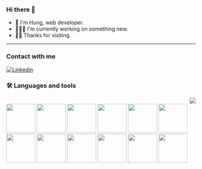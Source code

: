 ### Hi there 👋
- 👀 I'm Hung, web developer.
- 🧑🏽‍💻 I'm currently working on something new.
- 🙇‍♂️ Thanks for visiting.
_____
### Contact with me
<a href="https://www.linkedin.com/in/h%C3%B9ng-nguy%E1%BB%85n-tr%E1%BB%8Dng-713525202"><img src="https://img.shields.io/badge/linkedin%20-%230077B5.svg?&amp;style=for-the-badge&amp;logo=linkedin&amp;logoColor=white" alt="Linkedin"></a>

### 🛠️ Languages and tools
<!-- Programmer gif -->
<img align="right" src="https://github.com/nthung0909/nthung0909/assets/54109265/e2a2ecd3-789d-4efd-9dac-408924a5b694"><br/>
<img src="https://github.com/nthung0909/profile/assets/54109265/31d0133e-3f0c-46a0-941e-d8bfb6e87b75" width="77" height="77">
<img src="https://github.com/nthung0909/profile/assets/54109265/612bb06b-3d86-4131-8d2d-8257bf05a269" width="77" height="77">
<img src="https://github.com/nthung0909/profile/assets/54109265/5701b92d-e508-47bc-b1af-ac2a2c9587c2" width="77" height="77">
<img src="https://github.com/nthung0909/profile/assets/54109265/c913c6f6-a787-4b7a-8e43-846a082dff48" width="77" height="77">
<img src="https://github.com/nthung0909/nthung0909/assets/54109265/cc7c0058-ed94-4917-85df-49fca2584a13" width="77" height="77">
<img src="https://github.com/nthung0909/profile/assets/54109265/cbefb06b-72b4-46b5-944f-7f66deae8384" width="77" height="77">
<img src="https://github.com/nthung0909/profile/assets/54109265/404d6664-5a27-4bac-86eb-49e61803387b" width="77" height="77">
<img src="https://github.com/nthung0909/profile/assets/54109265/b9dbcdd6-ea1a-43a4-955e-22d5e43941f9" width="77" height="77">
<img src="https://github.com/nthung0909/profile/assets/54109265/d97627d7-719a-4cc4-804d-4eafa85e0851" width="77" height="77">
<img src="https://github.com/nthung0909/profile/assets/54109265/0d635d95-72a1-432a-add9-e55d660aeeb9" width="77" height="77">
<img src="https://github.com/nthung0909/profile/assets/54109265/dabba901-ef09-4bdd-821f-dca9e79647f3" width="77" height="77">
<img src="https://github.com/nthung0909/nthung0909/assets/54109265/6f830096-f8ae-4ae6-990c-c4d0d2818a57" width="77" height="77">
<!-- <img src="https://github.com/nthung0909/profile/assets/54109265/0849ad3e-3c88-4dd0-9ede-35aa57b7c03f" width="77" height="77"> -->

